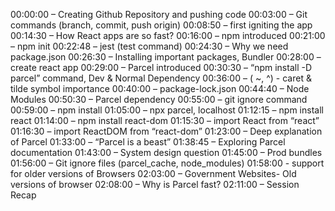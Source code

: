 00:00:00 – Creating Github Repository and pushing code
00:03:00 – Git commands (branch, commit, push origin)
00:08:50 – first igniting the app
00:14:30 – How React apps are so fast?
00:16:00 – npm introduced
00:21:00 – npm init
00:22:48 – jest (test command)
00:24:30 – Why we need package.json
00:26:30 – Installing important packages, Bundler
00:28:00 – create react app
00:29:00 – Parcel introduced
00:30:30 – “npm install -D parcel” command, Dev & Normal Dependency
00:36:00 – ( ~, ^) - caret & tilde symbol importance
00:40:00 – package-lock.json
00:44:40 – Node Modules
00:50:30 – Parcel dependency
00:55:00 – git ignore command
00:59:00 – npm install
01:05:00 – npx parcel, localhost
01:12:15 – npm install react
01:14:00 – npm install react-dom
01:15:30 – import React from “react”
01:16:30 – import ReactDOM from “react-dom”
01:23:00 – Deep explanation of Parcel
01:33:00 – “Parcel is a beast”
01:38:45 – Exploring Parcel documentation
01:43:00 – System design question
01:45:00 – Prod bundles
01:56:00 – Git ignore files (parcel_cache, node_modules)
01:58:00 - support for older versions of Browsers
02:03:00 – Government Websites- Old versions of browser
02:08:00 – Why is Parcel fast?
02:11:00 – Session Recap
